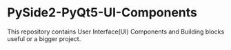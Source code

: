 # PySide2-PyQt5-UI-Components
This repository contains User Interface(UI) Components and Building blocks useful or a bigger project. 
